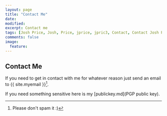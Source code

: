 ```yaml
---
layout: page
title: "Contact Me"
date: 
modified:
excerpt: Contact me
tags: [Josh Price, Josh, Price, jprice, jpric3, Contact, Contact Josh Price, Contact jprice]
comments: false
image:
  feature:
---
```


## Contact Me
If you need to get in contact with me for whatever reason just send an email to {{ site.myemail }}[^email_note].

If you need something sensitive here is my [publickey.md](PGP public key).

[^email_note]: Please don't spam it :)